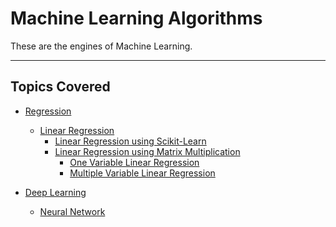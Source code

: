 # Machine Learning Algorithms

These are the engines of Machine Learning.

<hr>

## Topics Covered

-   [Regression](Regression/README.md)
    -   [Linear Regression](./Regression/LinearRegression/README.md)
        -   [Linear Regression using Scikit-Learn](./Regression/LinearRegression/Linear_Regression_using_Scikit-Learn/LinearRegression.md)
        -   [Linear Regression using Matrix Multiplication](./Regression/LinearRegression/Linear_Regression_using_Matrix_Multiplication/README.md)
            -   [One Variable Linear Regression](./Regression/LinearRegression/Linear_Regression_using_Matrix_Multiplication/1_One_Variable/README.md)
            -   [Multiple Variable Linear Regression](./Regression/LinearRegression/Linear_Regression_using_Matrix_Multiplication/2_Multiple_Variable/README.md)

-   [Deep Learning](./Deep_Learning/Deep_Learning.md)
    -   [Neural Network](./Deep_Learning/Neural_Network/Neural_Network.md)
